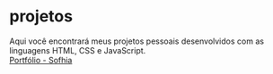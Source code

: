 # projetos

Aqui você encontrará meus projetos pessoais desenvolvidos com as linguagens HTML, CSS e JavaScript. <br>
<a href="[/portifolio/index.html](https://sofhia-neres.github.io/projetos-0.1/portifolio/index.html)">Portfólio - Sofhia</a>
